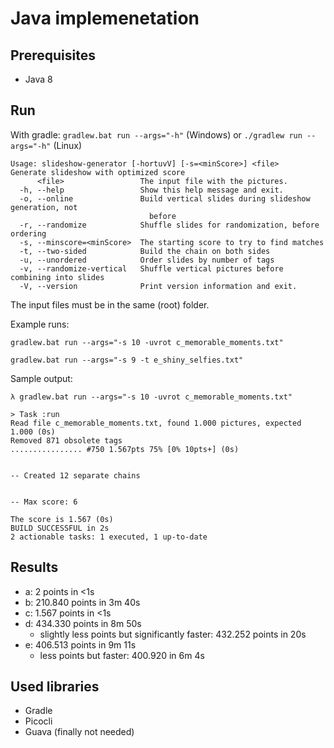 # Java implemenetation

## Prerequisites
- Java 8

## Run
With gradle: `gradlew.bat run --args="-h"` (Windows) or `./gradlew run --args="-h"` (Linux)

```
Usage: slideshow-generator [-hortuvV] [-s=<minScore>] <file>
Generate slideshow with optimized score
      <file>                 The input file with the pictures.
  -h, --help                 Show this help message and exit.
  -o, --online               Build vertical slides during slideshow generation, not
                               before
  -r, --randomize            Shuffle slides for randomization, before ordering
  -s, --minscore=<minScore>  The starting score to try to find matches
  -t, --two-sided            Build the chain on both sides
  -u, --unordered            Order slides by number of tags
  -v, --randomize-vertical   Shuffle vertical pictures before combining into slides
  -V, --version              Print version information and exit.
```

The input files must be in the same (root) folder.

Example runs:

`gradlew.bat run --args="-s 10 -uvrot c_memorable_moments.txt"`

`gradlew.bat run --args="-s 9 -t e_shiny_selfies.txt"`

Sample output:
```
λ gradlew.bat run --args="-s 10 -uvrot c_memorable_moments.txt"

> Task :run
Read file c_memorable_moments.txt, found 1.000 pictures, expected 1.000 (0s)
Removed 871 obsolete tags
................ #750 1.567pts 75% [0% 10pts+] (0s)


-- Created 12 separate chains


-- Max score: 6

The score is 1.567 (0s)
BUILD SUCCESSFUL in 2s
2 actionable tasks: 1 executed, 1 up-to-date
```

## Results
- a: 2 points in <1s
- b: 210.840 points in 3m 40s
- c: 1.567 points in <1s
- d: 434.330 points in 8m 50s
  - slightly less points but significantly faster: 432.252 points in 20s
- e: 406.513 points in 9m 11s
  - less points but faster: 400.920 in 6m 4s

## Used libraries
- Gradle
- Picocli
- Guava (finally not needed)
